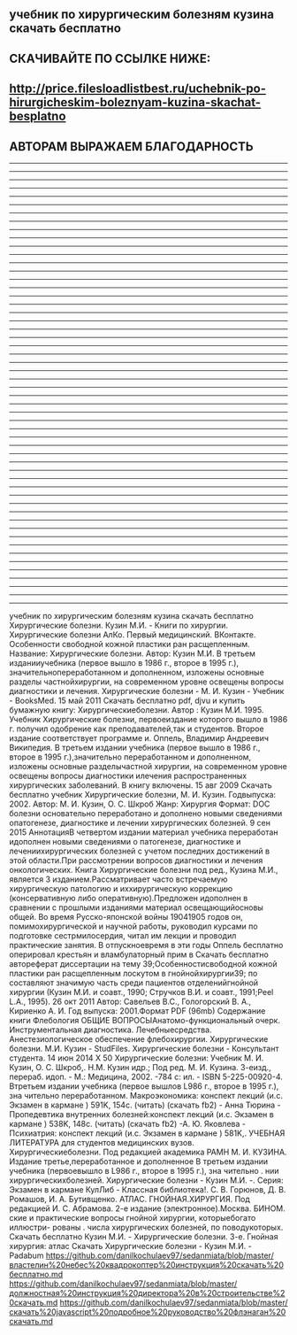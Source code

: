 учебник по хирургическим болезням кузина скачать бесплатно
--------------------------------------------------
СКАЧИВАЙТЕ ПО ССЫЛКЕ НИЖЕ:
--------------------------------------------------
http://price.filesloadlistbest.ru/uchebnik-po-hirurgicheskim-boleznyam-kuzina-skachat-besplatno
--------------------------------------------------
АВТОРАМ ВЫРАЖАЕМ БЛАГОДАРНОСТЬ
--------------------------------------------------
--------------------------------------------------
--------------------------------------------------
--------------------------------------------------
--------------------------------------------------
--------------------------------------------------
--------------------------------------------------
--------------------------------------------------
--------------------------------------------------
--------------------------------------------------
--------------------------------------------------
--------------------------------------------------
--------------------------------------------------
--------------------------------------------------
--------------------------------------------------
--------------------------------------------------
--------------------------------------------------
--------------------------------------------------
--------------------------------------------------
--------------------------------------------------
--------------------------------------------------
--------------------------------------------------
--------------------------------------------------
--------------------------------------------------
--------------------------------------------------
--------------------------------------------------
--------------------------------------------------
--------------------------------------------------
--------------------------------------------------
--------------------------------------------------
--------------------------------------------------
--------------------------------------------------
--------------------------------------------------
--------------------------------------------------
--------------------------------------------------
--------------------------------------------------
--------------------------------------------------
--------------------------------------------------
--------------------------------------------------
--------------------------------------------------
--------------------------------------------------
--------------------------------------------------
--------------------------------------------------
--------------------------------------------------
--------------------------------------------------
--------------------------------------------------
--------------------------------------------------
--------------------------------------------------
--------------------------------------------------
--------------------------------------------------
--------------------------------------------------
--------------------------------------------------
--------------------------------------------------
--------------------------------------------------
--------------------------------------------------
учебник по хирургическим болезням кузина скачать бесплатно Хирургические болезни. Кузин М.И. - Книги по хирургии. Хирургические болезни  АлКо. Первый медицинский.  ВКонтакте. Особенности свободной кожной пластики ран расщепленным. Название: Хирургические болезни. Автор: Кузин М.И. В третьем изданииучебника (первое вышло в 1986 г., второе  в 1995 г.), значительнопереработанном и дополненном, изложены основные разделы частнойхирургии, на современном уровне освещены вопросы диагностики и лечения. Хирургические болезни - М. И. Кузин - Учебник - BooksMed. 15 май 2011  Скачать бесплатно pdf, djvu и купить бумажную книгу: Хирургическиеболезни. Автор : Кузин М.И. 1995. Учебник Хирургические болезни, первоеиздание которого вышло в 1986 г. получил одобрение как преподавателей,так и студентов. Второе издание соответствует программе и. Оппель, Владимир Андреевич  Википедия. В третьем издании учебника (первое вышло в 1986 г., второе  в 1995 г.),значительно переработанном и дополненном, изложены основные разделычастной хирургии, на современном уровне освещены вопросы диагностики илечения распространенных хирургических заболеваний. В книгу включены. 15 авг 2009  Скачать бесплатно учебник Хирургические болезни, М. И. Кузин. Годвыпуска: 2002. Автор: М. И. Кузин, О. С. Шкроб Жанр: Хирургия Формат: DOC болезни основательно переработано и дополнено новыми сведениями опатогенезе, диагностике и лечении хирургических болезней. 9 сен 2015  АннотацияВ четвертом издании материал учебника переработан идополнен новыми сведениями о патогенезе, диагностике и лечениихирургических болезней с учетом последних достижений в этой области.При рассмотрении вопросов диагностики и лечения онкологических. Книга Хирургические болезни под ред., Кузина М.И., является 3 изданием.Рассматривает часто встречаемую хирургическую патологию и иххирургическую коррекцию (консервативную либо оперативную).Предложен идополнен в сравнении с прошлыми изданиями материал освещающийосновы общей. Во время Русско-японской войны 19041905 годов он, помимохирургической и научной работы, руководил курсами по подготовке сестрмилосердия, читал им лекции и проводил практические занятия. В отпускноевремя в эти годы Оппель бесплатно оперировал крестьян и вламбулаторный прим в
Скачать бесплатно автореферат диссертации на тему 39;Особенностисвободной кожной пластики ран расщепленным лоскутом в гнойнойхирургии39; по  составляют значимую часть среди пациентов отделенийгнойной хирургии (Кузин М.И. и соавт., 1990; Стручков В.И. и соавт., 1991;Peel L.A., 1995). 26 окт 2011  Автор: Савельев В.С., Гологорский В. А., Кириенко А. И. Год выпуска: 2001.Формат PDF (96mb) Содержание книги Флебология ОБЩИЕ ВОПРОСЫАнатомо-функциональный очерк. Инструментальная диагностика. Лечебныесредства. Анестезиологическое обеспечение флебохирургии. Хирургические болезни. М.И. Кузин - StudFiles. Хирургические болезни - Консультант студента. 14 июн 2014  X 50 Хирургические болезни: Учебник М. И. Кузин, О. С. Шкроб,. Н.М. Кузин идр.; Под ред. М. И. Кузина.  3-еизд., перераб. идоп. - М.: Медицина, 2002. -784 с: ил. - ISBN 5-225-00920-4. Втретьем издании учебника (первое вышлов L986 г., второе  в 1995 г.), зна чительно переработанном. Макроэкономика: конспект лекций (и.с. Экзамен в кармане ) 591K, 154с. (читать) (скачать fb2) - Анна Тюрина - Пропедевтика внутренних болезней:конспект лекций (и.с. Экзамен в кармане ) 538K, 148с. (читать) (скачать fb2) -А. Ю. Яковлева - Психиатрия: конспект лекций (и.с. Экзамен в кармане ) 581K,. УЧЕБНАЯ ЛИТЕРАТУРА для студентов медицинских вузов. Хирургическиеболезни. Под редакцией академика РАМН М. И. КУЗИНА. Издание третье,переработанное и дополненное  В третьем издании учебника (первоевышло в L986 г., второе  в 1995 г.), зна чительно . нии хирургическихболезней. Хирургические болезни - Кузин М.И. -. Серия: Экзамен в кармане  КулЛиб - Классная библиотека!. С. В. Горюнов, Д. В. Ромашов, И. А. Бутивщенко. АТЛАС. ГНОЙНАЯ.ХИРУРГИЯ. Под редакцией И. С. Абрамова. 2-е издание (электронное).Москва. БИНОМ.  ские и практические вопросы гнойной хирургии, которыебогато иллюстри- рованы . числа хирургических болезней, по поводукоторых. Скачать бесплатно Кузин М.И. - Хирургические болезни. 3-е. Гнойная хирургия: атлас
Скачать Хирургические болезни - Кузин М.И. - Padabum
https://github.com/danilkochulaev97/sedanmiata/blob/master/властелин%20небес%20квадрокоптер%20инструкция%20скачать%20бесплатно.md
https://github.com/danilkochulaev97/sedanmiata/blob/master/должностная%20инструкция%20директора%20в%20строительстве%20скачать.md
https://github.com/danilkochulaev97/sedanmiata/blob/master/скачать%20javascript%20подробное%20руководство%20флэнаган%20скачать.md